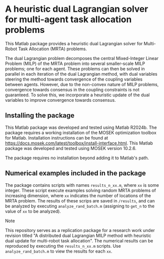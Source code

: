 # A heuristic dual Lagrangian solver for multi-agent task allocation problems

This Matlab package provides a heuristic dual Lagrangian solver for Multi-Robot Task Allocation (MRTA) problems.

The dual Lagrangian problem decomposes the central Mixed-Integer Linear Problem (MILP) of the MRTA problem into several smaller-scale MILP problems; one for each agent.
These problems can then be solved in parallel in each iteration of the dual Lagrangian method, with dual variables steering the method towards convergence of the coupling variables between agents.
However, due to the non-convex nature of MILP problems, convergence towards consensus in the coupling constraints is not guaranteed.
To solve this, we incorporate a heuristic update of the dual variables to improve convergence towards consensus.

## Installing the package

This Matlab package was developed and tested using Matlab R2024b.
The package requires a working installation of the MOSEK optimization toolbox for Matlab.
Installation instructions can be found at <https://docs.mosek.com/latest/toolbox/install-interface.html>.
This Matlab package was developed and tested using MOSEK version 10.2.6.

The package requires no installation beyond adding it to Matlab's path.

## Numerical examples included in the package

The package contains scripts with names `results_n_xx.m`, where `xx` is some integer.
These script execute examples solving random MRTA problems of increasing dimension, where `xx` indicates the number of locations of the MRTA problem.
The results of these scrips are saved in `/results`, and can be analyzed by executing `analyze_rand_batch.m` (assigning to `get_n` to the value of `xx` to be analyzed). 

> [!NOTE]
> This repository serves as a replication package for a research work under revision titled "A distributed dual Lagrangian MILP method with heuristic dual update for multi-robot task allocation". The numerical results can be reproduced by executing the `results_n_xx.m` scripts. Use `analyze_rand_batch.m` to view the results for each `xx`.
